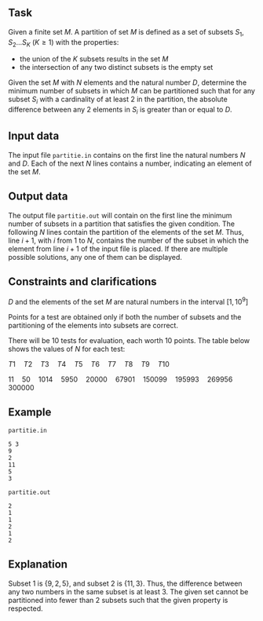 ## Task

Given a finite set $M$. A partition of set $M$ is defined as a set of subsets $S_1, S_2 \dots S_K$ $(K ≥ 1)$ with the properties:
- the union of the $K$ subsets results in the set $M$
- the intersection of any two distinct subsets is the empty set

Given the set $M$ with $N$ elements and the natural number $D$, determine the minimum number of subsets in which $M$ can be partitioned such that for any subset $S_i$ with a cardinality of at least $2$ in the partition, the absolute difference between any $2$ elements in $S_i$ is greater than or equal to $D$.

## Input data

The input file `partitie.in` contains on the first line the natural numbers $N$ and $D$. Each of the next $N$ lines contains a number, indicating an element of the set $M$.

## Output data

The output file `partitie.out` will contain on the first line the minimum number of subsets in a partition that satisfies the given condition. The following $N$ lines contain the partition of the elements of the set $M$. Thus, line $i+1$, with $i$ from $1$ to $N$, contains the number of the subset in which the element from line $i+1$ of the input file is placed. If there are multiple possible solutions, any one of them can be displayed.

## Constraints and clarifications

$D$ and the elements of the set $M$ are natural numbers in the interval $[1, 10^9]$

Points for a test are obtained only if both the number of subsets and the partitioning of the elements into subsets are correct.

There will be $10$ tests for evaluation, each worth $10$ points. The table below shows the values of $N$ for each test:

$T1 \quad T2 \quad T3 \quad T4 \quad T5 \quad T6 \quad T7 \quad T8 \quad T9 \quad T10$

$11 \quad 50 \quad 1014 \quad 5950 \quad 20000 \quad 67901 \quad 150099 \quad 195993 \quad 269956 \quad 300000$

## Example

`partitie.in`

```
5 3
9
2
11
5
3
```

`partitie.out`

```
2
1
1
2
1
2
```

## Explanation

Subset $1$ is $\{9, 2, 5\}$, and subset $2$ is $\{11, 3\}$. Thus, the difference between any two numbers in the same subset is at least $3$. The given set cannot be partitioned into fewer than $2$ subsets such that the given property is respected.